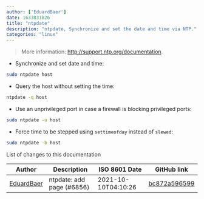 ```yaml
---
author: ['EduardBaer']
date: 1633831826
title: "ntpdate"
description: "ntpdate, Synchronize and set the date and time via NTP."
categories: "linux"
---
```

> More information: <http://support.ntp.org/documentation>.

- Synchronize and set date and time:

```bash
sudo ntpdate host
```

- Query the host without setting the time:

```bash
ntpdate -q host
```

- Use an unprivileged port in case a firewall is blocking privileged ports:

```bash
sudo ntpdate -u host
```

- Force time to be stepped using `settimeofday` instead of `slewed`:

```bash
sudo ntpdate -b host
```
List of changes to this documentation


Author | Description | ISO 8601 Date | GitHub link
------|-----|-----|-----
[EduardBaer](mailto:EduardBaer@users.noreply.github.com) | ntpdate: add page (#6856) | 2021-10-10T04:10:26 | [bc872a596599](https://github.com/tldr-pages/tldr/commit/bc872a59659980a534f242adcce44697ae7c1c0d)

